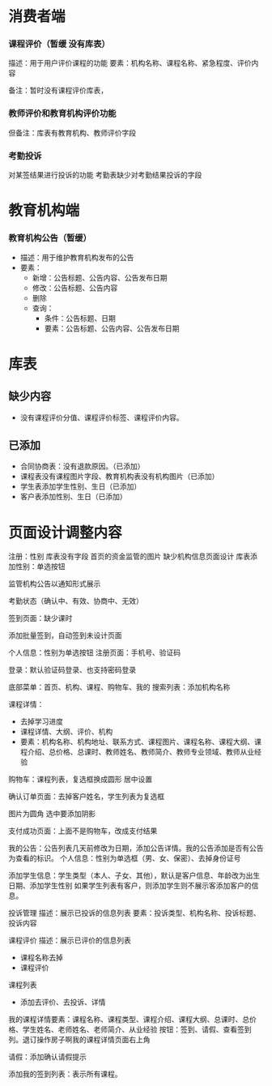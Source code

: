 # 消费者端

### 课程评价（暂缓 没有库表）
描述：用于用户评价课程的功能
要素：机构名称、课程名称、紧急程度、评价内容

备注：暂时没有课程评价库表，

### 教师评价和教育机构评价功能

但备注：库表有教育机构、教师评价字段

### 考勤投诉
对某签结果进行投诉的功能
考勤表缺少对考勤结果投诉的字段



# 教育机构端
### 教育机构公告（暂缓）
  - 描述：用于维护教育机构发布的公告
  - 要素：
    - 新增：公告标题、公告内容、公告发布日期
    - 修改：公告标题、公告内容
    - 删除
    - 查询：
      - 条件：公告标题、日期
      - 要素：公告标题、公告内容、公告发布日期



# 库表
## 缺少内容
- 没有课程评价分值、课程评价标签、课程评价内容。

## 已添加
- 合同协商表：没有退款原因。（已添加）
- 课程表没有课程图片字段、教育机构表没有机构图片（已添加）
- 学生表添加学生性别、生日（已添加）
- 客户表添加性别、生日（已添加）

# 页面设计调整内容
注册：性别 库表没有字段
首页的资金监管的图片
缺少机构信息页面设计
库表添加性别：单选按钮

监管机构公告以通知形式展示

考勤状态（确认中、有效、协商中、无效）

签到页面：缺少课时

添加批量签到，自动签到未设计页面

个人信息：性别为单选按钮
注册页面：手机号、验证码

登录：默认验证码登录、也支持密码登录

底部菜单：首页、机构、课程、购物车、我的
搜索列表：添加机构名称

课程详情：
 - 去掉学习进度
 - 课程详情、大纲、评价、机构
 - 要素：机构名称、机构地址、联系方式、课程图片、课程名称、课程大纲、课程介绍、总价格、总课时、教师姓名、教师简介、教师专业领域、教师从业经验

购物车：课程列表，复选框换成圆形 居中设置

确认订单页面：去掉客户姓名，学生列表为复选框

图片为圆角
选中要添加阴影

支付成功页面：上面不是购物车，改成支付结果

我的公告：公告列表几天前修改为日期，添加公告详情。我的公告添加是否有公告为查看的标识。
个人信息：性别为单选框（男、女、保密）、去掉身份证号

添加学生信息：学生类型（本人、子女、其他），默认是客户信息、年龄改为出生日期、添加学生性别
            如果学生列表有客户，则添加学生则不展示客添加客户的信息。


投诉管理
描述：展示已投诉的信息列表
要素：投诉类型、机构名称、投诉标题、投诉内容


课程评价
描述：展示已评价的信息列表
- 课程名称去掉
- 课程评价


课程列表
- 添加去评价、去投诉、详情

我的课程详情要素：课程名称、课程类型、课程介绍、课程大纲、总课时、总价格、学生姓名、老师姓名、老师简介、从业经验
按钮：签到、请假、查看签到列。退订操作房子啊我的课程详情页面右上角

请假：添加确认请假提示


添加我的签到列表：表示所有课程。








